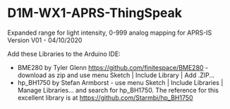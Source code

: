 # D1M-WX1-APRS-ThingSpeak
Expanded range for light intensity, 0-999 analog mapping for APRS-IS
Version V01 - 04/10/2020

Add these Libraries to the Arduino IDE:
* BME280 by Tyler Glenn https://github.com/finitespace/BME280 - download as zip and use menu Sketch | Include Library | Add .ZIP...
* hp_BH1750 by Stefan Armborst - use menu Sketch | Include Libraries | Manage Libraries... and search for hp_BH1750. The reference for this excellent library is at https://github.com/Starmbi/hp_BH1750
